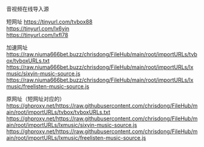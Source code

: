 音视频在线导入源

短网址
https://tinyurl.com/tvbox88  
https://tinyurl.com/lx6yin  
https://tinyurl.com/lxfl78  

加速网址  
https://raw.niuma666bet.buzz/chrisdong/FileHub/main/root/importURLs/tvbox/tvboxURLs.txt
https://raw.niuma666bet.buzz/chrisdong/FileHub/main/root/importURLs/lxmusic/sixyin-music-source.js
https://raw.niuma666bet.buzz/chrisdong/FileHub/main/root/importURLs/lxmusic/freelisten-music-source.js

原网址（短网址对应的）  
https://ghproxy.net/https://raw.githubusercontent.com/chrisdong/FileHub/main/root/importURLs/tvbox/tvboxURLs.txt
https://ghproxy.net/https://raw.githubusercontent.com/chrisdong/FileHub/main/root/importURLs/lxmusic/sixyin-music-source.js
https://ghproxy.net/https://raw.githubusercontent.com/chrisdong/FileHub/main/root/importURLs/lxmusic/freelisten-music-source.js


